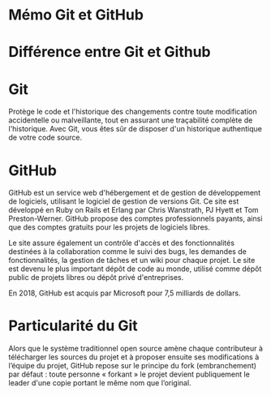 # Mémo Git et GitHub

# Différence entre Git et Github

# Git 
Protège le code et l'historique des changements contre toute modification accidentelle ou malveillante, tout en assurant une traçabilité complète de l'historique. Avec Git, vous êtes sûr de disposer d'un historique authentique de votre code source.

# GitHub
GitHub  est un service web d'hébergement et de gestion de développement de logiciels, utilisant le logiciel de gestion de versions Git. Ce site est développé en Ruby on Rails et Erlang par Chris Wanstrath, PJ Hyett et Tom Preston-Werner. GitHub propose des comptes professionnels payants, ainsi que des comptes gratuits pour les projets de logiciels libres.

Le site assure également un contrôle d'accès et des fonctionnalités destinées à la collaboration comme le suivi des bugs, les demandes de fonctionnalités, la gestion de tâches et un wiki pour chaque projet. Le site est devenu le plus important dépôt de code au monde, utilisé comme dépôt public de projets libres ou dépôt privé d'entreprises.

En 2018, GitHub est acquis par Microsoft pour 7,5 milliards de dollars. 

# Particularité du Git
Alors que le système traditionnel open source amène chaque contributeur à télécharger les sources du projet et à proposer ensuite ses modifications à l’équipe du projet, GitHub repose sur le principe du fork (embranchement) par défaut : toute personne « forkant » le projet devient publiquement le leader d'une copie portant le même nom que l’original. 